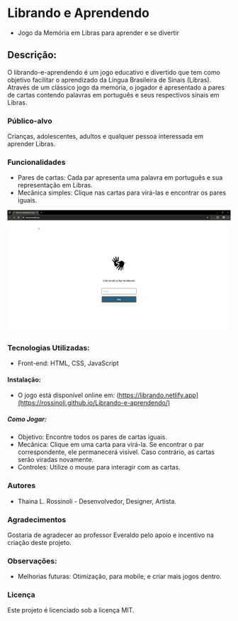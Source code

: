 # Librando e Aprendendo
 * Jogo da Memória em Libras para aprender e se divertir
## Descrição:
O librando-e-aprendendo é um jogo educativo e divertido que tem como objetivo facilitar o aprendizado da Língua Brasileira de Sinais (Libras). Através de um clássico jogo da memória, o jogador é apresentado a pares de cartas contendo palavras em português e seus respectivos sinais em Libras.
### Público-alvo
Crianças, adolescentes, adultos e qualquer pessoa interessada em aprender Libras.
### Funcionalidades
* Pares de cartas: Cada par apresenta uma palavra em português e sua representação em Libras.
* Mecânica simples: Clique nas cartas para virá-las e encontrar os pares iguais.
<p align="center">
<img src="images/jogo.gif.gif">
</p>

### Tecnologias Utilizadas:
 * Front-end: HTML, CSS, JavaScript
#### Instalação:
 * O jogo está disponível online em: (https://librando.netlify.app](https://rossinoli.github.io/Librando-e-aprendendo/)
##### Como Jogar:
 * Objetivo: Encontre todos os pares de cartas iguais.
 * Mecânica: Clique em uma carta para virá-la. Se encontrar o par correspondente, ele permanecerá visível. Caso contrário, as cartas serão viradas novamente.
 * Controles: Utilize o mouse para interagir com as cartas.

### Autores
* Thaina L. Rossinoli - Desenvolvedor, Designer, Artista.

### Agradecimentos
Gostaria de agradecer ao professor Everaldo pelo apoio e incentivo na criação deste projeto.

### Observações:
* Melhorias futuras: Otimização, para mobile, e criar mais jogos dentro.

### Licença
Este projeto é licenciado sob a licença MIT.
